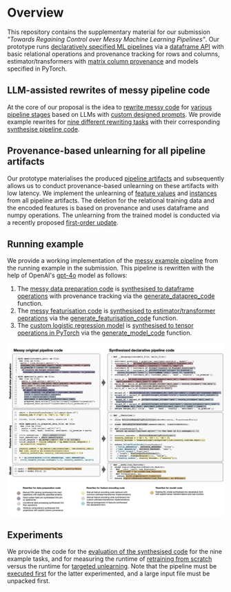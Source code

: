 # Overview

This repository contains the supplementary material for our submission _"Towards Regaining Control over
Messy Machine Learning Pipelines"_. Our prototype runs [declaratively specified ML pipelines](lester/classification.py) via a [dataframe API](lester/__init__.py) with basic relational operations and provenance tracking for rows and columns, estimator/transformers with [matrix column provenance](lester/feature_provenance.py) and models specified in PyTorch.

## LLM-assisted rewrites of messy pipeline code

At the core of our proposal is the idea to [rewrite messy code](lester/rewrite/__init__.py) for [various pipeline stages](lester/benchmark/__init__.py) based on LLMs with [custom designed prompts](lester/rewrite/prompts.py). We provide example rewrites for [nine different rewriting tasks](lester/benchmark) with their corresponding [synthesise pipeline code](synthesised_code.py).

## Provenance-based unlearning for all pipeline artifacts

Our prototype materialises the produced [pipeline artifacts](lester/unlearning/artifacts.py) and subsequently allows us to conduct provenance-based unlearning on these artifacts with low latency. We implement the unlearning of [feature values](lester/unlearning/feature_deletion.py) and [instances](lester/unlearning/instance_deletion.py) from all pipeline artifacts. The deletion for the relational training data and the encoded features is based on provenance and uses dataframe and numpy operations. The unlearning from the trained model is conducted via a recently proposed [first-order update](https://www.ndss-symposium.org/wp-content/uploads/2023/02/ndss2023_s87_paper.pdf).

## Running example

We provide a working implementation of the [messy example pipeline](messy_original_pipeline.py) from the running example in the submission. This pipeline is rewritten with the help of OpenAI's [gpt-4o](https://openai.com/index/hello-gpt-4o/) model as follows:

 1. The [messy data preparation code](lester/benchmark/creditcard_dataprep.py) is [synthesised to dataframe operations](synthesised_code.py#L2) with provenance tracking via the [generate_dataprep_code](lester/rewrite/__init__.py#L17) function.
 1. The  [messy featurisation code](lester/benchmark/creditcard_featurisation.py) is [synthesised to estimator/transformer oeprations](synthesised_code.py#L117) via the [generate_featurisation_code](lester/rewrite/__init__.py#L40) function.
 1. The [custom logistic regression model](lester/benchmark/sklearnlogreg_model.py) is [synthesised to tensor operations in PyTorch](synthesised_code.py#L117) via the [generate_model_code](lester/rewrite/__init__.py#L54) function.

![example code transformation](running-example-rewritten.jpg)

## Experiments

We provide the code for the [evaluation of the synthesised code](experiment__rewrite.py) for the nine example tasks, and for measuring the runtime of [retraining from scratch](experiment__retraining_time.py) versus the runtime for [targeted unlearning](experiment__unlearning.py). Note that the pipeline must be [executed first](run_rewritten_pipeline.py) for the latter experimented, and a large input file must be unpacked first.
  

